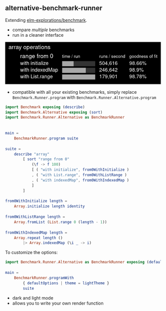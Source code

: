 ## alternative-benchmark-runner

Extending [elm-explorations/benchmark](https://package.elm-lang.org/packages/elm-explorations/benchmark/latest/).

- compare _multiple_ benchmarks
- run in a cleaner interface 

![Benchmark example](https://raw.githubusercontent.com/lue-bird/alternative-benchmark-runner/master/benchmark-example.png)

- compatible with all your existing benchmarks, simply replace `Benchmark.Runner.program` with `Benchmark.Runner.Alternative.program`

```elm
import Benchmark exposing (describe)
import Benchmark.Alternative exposing (sort)
import Benchmark.Runner.Alternative as BenchmarkRunner


main =
    BenchmarkRunner.program suite

suite =
    describe "array"
        [ sort "range from 0"
            (\f -> f 100)
            [ ( "with initialize", from0WithInitialize )
            , ( "with List.range", from0WithListRange )
            , ( "with indexedMap", from0WithIndexedMap )
            ]
        ]

from0WithInitialize length =
    Array.initialize length identity

from0WithListRange length =
    Array.fromList (List.range 0 (length - 1))

from0WithIndexedMap length =
    Array.repeat length ()
        |> Array.indexedMap (\i _ -> i)
```

To customize the options:

```elm
import Benchmark.Runner.Alternative as BenchmarkRunner exposing (defaultOptions, lightTheme)

main =
    BenchmarkRunner.programWith
        { defaultOptions | theme = lightTheme }
        suite
```
- dark and light mode
- allows you to write your own render function

